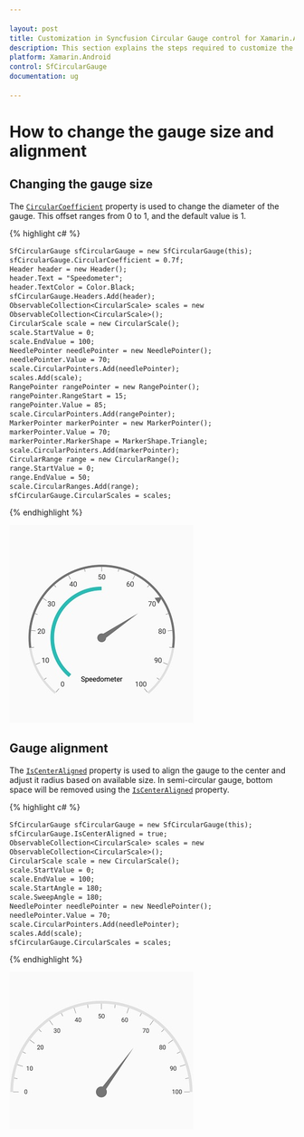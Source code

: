```yaml
---

layout: post
title: Customization in Syncfusion Circular Gauge control for Xamarin.Android
description: This section explains the steps required to customize the Syncfusion Circular Gauge control for Xamarin.Android
platform: Xamarin.Android
control: SfCircularGauge
documentation: ug

---
```


# How to change the gauge size and alignment

## Changing the gauge size

The [`CircularCoefficient`](https://help.syncfusion.com/cr/xamarin-android/Syncfusion.SfGauge.Android~Com.Syncfusion.Gauges.SfCircularGauge.SfCircularGauge~CircularCoefficient.html) property is used to change the diameter of the gauge.
This offset ranges from 0 to 1, and the default value is 1.

{% highlight c# %}

    SfCircularGauge sfCircularGauge = new SfCircularGauge(this);
    sfCircularGauge.CircularCoefficient = 0.7f;
    Header header = new Header();
    header.Text = "Speedometer";
    header.TextColor = Color.Black;
    sfCircularGauge.Headers.Add(header);
    ObservableCollection<CircularScale> scales = new ObservableCollection<CircularScale>();
    CircularScale scale = new CircularScale();
    scale.StartValue = 0;
    scale.EndValue = 100;
    NeedlePointer needlePointer = new NeedlePointer();
    needlePointer.Value = 70;
    scale.CircularPointers.Add(needlePointer);
    scales.Add(scale);
    RangePointer rangePointer = new RangePointer();
    rangePointer.RangeStart = 15;
    rangePointer.Value = 85;
    scale.CircularPointers.Add(rangePointer);
    MarkerPointer markerPointer = new MarkerPointer();
    markerPointer.Value = 70;
    markerPointer.MarkerShape = MarkerShape.Triangle;
    scale.CircularPointers.Add(markerPointer);
    CircularRange range = new CircularRange();
    range.StartValue = 0;
    range.EndValue = 50;
    scale.CircularRanges.Add(range);
    sfCircularGauge.CircularScales = scales;

{% endhighlight %}

![Xamarin Circular Coefficient Image](how-to_images/circular-coeffiecient.jpg)

## Gauge alignment

The [`IsCenterAligned`](https://help.syncfusion.com/cr/xamarin-android/Syncfusion.SfGauge.Android~Com.Syncfusion.Gauges.SfCircularGauge.SfCircularGauge~IsCenterAligned.html) property is used to align the gauge to the center and adjust it radius based on available size. In semi-circular gauge, bottom space will be removed using the [`IsCenterAligned`](https://help.syncfusion.com/cr/xamarin-android/Syncfusion.SfGauge.Android~Com.Syncfusion.Gauges.SfCircularGauge.SfCircularGauge~IsCenterAligned.html) property.

{% highlight c# %}

    SfCircularGauge sfCircularGauge = new SfCircularGauge(this);
    sfCircularGauge.IsCenterAligned = true;
    ObservableCollection<CircularScale> scales = new ObservableCollection<CircularScale>();
    CircularScale scale = new CircularScale();
    scale.StartValue = 0;
    scale.EndValue = 100;
    scale.StartAngle = 180;
    scale.SweepAngle = 180;
    NeedlePointer needlePointer = new NeedlePointer();
    needlePointer.Value = 70;
    scale.CircularPointers.Add(needlePointer);
    scales.Add(scale);
    sfCircularGauge.CircularScales = scales;

{% endhighlight %}

![Xamarin Circular IsCenterAligned Image](how-to_images/IsCenterAligned.jpg)

